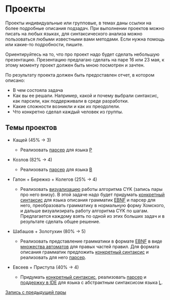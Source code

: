 # Проекты

Проекты индивидуальные или групповые, в темах даны ссылки на более подробные описания подзадач. При выполнении проектов можно писать на любых языках, для синтаксического анализа можно пользоваться любыми известными вами методами. Если нужна помощь или какие-то подробности, пишите.

Ориентируйтесь на то, что про проект надо будет сделать небольшую презентацию. Презентацию предлагаю сделать на паре 16 или 23 мая, к этому моменту проект должен быть мною посмотрен и зачтен.

По результату проекта должен быть предоставлен отчет, в котором описано:

* В чем состояла задача
* Как вы ее решали. Например, какой и почему выбрали синтаксис, как парсили, как поддерживали в среде разработки.
* Какие сложности возникли и как их преодолели.
* Что конкретно сделал каждый человек из группы.

## Темы проектов

* Кащей (45% -> 3)

  * Реализовать [парсер](task/Parser.md) для языка [P](lang/P.md)

* Козлов (82% -> 4)

  * Реализовать [парсер](task/Parser.md) для языка [B](lang/B.md)

* Гапон + Бережко + Колегов (25% -> 4)

  * Реализовать [визуализацию](task/AlgoVisualization.md) работы алгоритма CYK (запись пары про него внизу). В этой задаче надо будет придумать [конкретный синтаксис](task/ConcreteSyntax.md) для языка описания грамматик [EBNF](lang/EBNF.md) и парсер для него, преобразовать грамматику в нормальную форму Хомского, и дальше визуализирать работу алгоритма CYK по шагам. Предлагается каждому взять по одной из этих больших задач и в результате сделать общее решение.

* Шабашов + Золотухин (80% -> 5)

  * Реализовать представление грамматики в формате [EBNF](lang/EBNF.md) в виде [множества автоматов](task/ShowCfgAsStateMachine.md) для правых частей правил. Для формата описания грамматик предложить [конкретный синтаксис](task/ConcreteSyntax.md) и реализовать для него [парсер](task/Parser.md).

* Евсеев + Приступа (40% -> 4)

  * Придумать [конкретный синтаксис](task/ConcreteSyntax.md), реализовать [парсер](task/Parser.md) и [поддержку в IDE](task/IdeSupport.md) для языка с абстрактным синтаксисом языка [L](task/L.md).



[Запись с предыдущей пары](https://drive.google.com/file/d/1dcq8h1O6jZmkCstN-YxhU4BvAOhWPGgB/view?usp=sharing)